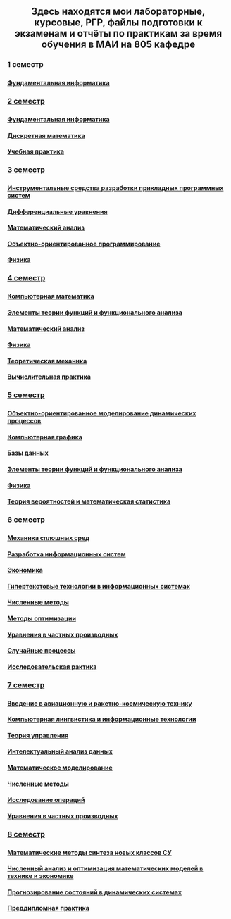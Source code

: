 <h2 align="center">Здесь находятся мои лабораторные, курсовые, РГР, файлы подготовки к экзаменам и отчёты по практикам за время обучения в МАИ на 805 кафедре
  
<h3>1 семестр<h3>
<h4><a href="https://github.com/kut666/MAI_study/tree/main/term1/fundamental%20computer%20science">Фундаментальная информатика<h4>
  
<h3>2 семестр<h3>
<h4><a href="https://github.com/kut666/MAI_study/tree/main/term2/fundamental%20computer%20science">Фундаментальная информатика<h4>
<h4><a href="https://github.com/kut666/MAI_study/tree/main/term2/discrete%20mathematics">Дискретная математика<h4>
<h4><a href="https://github.com/kut666/MAI_study/tree/main/term2/practice">Учебная практика<h4>
  
<h3>3 семестр<h3>
<h4><a href="https://github.com/kut666/MAI_study/tree/main/term3/ISRPPS">Инструментальные средства разработки прикладных программных систем<h4>
<h4><a href="https://github.com/kut666/MAI_study/tree/main/term3/differential%20equations">Дифференциальные уравнения<h4>
<h4><a href="https://github.com/kut666/MAI_study/tree/main/term3/mathematical%20analysis">Математический анализ<h4>
<h4><a href="https://github.com/kut666/MAI_study/tree/main/term3/object-oriented%20programming">Объектно-ориентированное программирование<h4>
<h4><a href="https://github.com/kut666/MAI_study/tree/main/term3/physics">Физика<h4>
  
<h3>4 семестр<h3>
<h4><a href="https://github.com/kut666/MAI_study/tree/main/term4/computer%20mathematics">Компьютерная математика<h4>
<h4><a href="https://github.com/kut666/MAI_study/tree/main/term4/functional%20analysis">Элементы теории функций и функционального анализа<h4>
<h4><a href="https://github.com/kut666/MAI_study/tree/main/term4/mathematical%20analysis">Математический анализ<h4>
<h4><a href="https://github.com/kut666/MAI_study/tree/main/term4/physics">Физика<h4>
<h4><a href="https://github.com/kut666/MAI_study/tree/main/term4/theoretical%20mechanics">Теоретическая механика<h4>
<h4><a href="https://github.com/kut666/MAI_study/tree/main/term4/practice">Вычислительная практика<h4>
  
<h3>5 семестр<h3>
<h4><a href="https://github.com/kut666/MAI_study/tree/main/term5/OOMDP">Объектно-ориентированное моделирование динамических процессов<h4>
<h4><a href="https://github.com/kut666/MAI_study/tree/main/term5/computer%20graphics">Компьютерная графика<h4>
<h4><a href="https://github.com/kut666/MAI_study/tree/main/term5/databases">Базы данных<h4>
<h4><a href="https://github.com/kut666/MAI_study/tree/main/term5/functional%20analysis">Элементы теории функций и функционального анализа<h4>
<h4><a href="https://github.com/kut666/MAI_study/tree/main/term5/physics">Физика<h4>
<h4><a href="https://github.com/kut666/MAI_study/tree/main/term5/probability%20theory%20and%20mathematical%20statistics">Теория вероятностей и математическая статистика<h4>
  
<h3>6 семестр<h3>
<h4><a href="https://github.com/kut666/MAI_study/tree/main/term6/continuum%20mechanics">Механика сплошных сред<h4>
<h4><a href="https://github.com/kut666/MAI_study/tree/main/term6/development%20of%20information%20systems">Разработка информационных систем<h4>
<h4><a href="https://github.com/kut666/MAI_study/tree/main/term6/economics">Экономика<h4>
<h4><a href="https://github.com/kut666/MAI_study/tree/main/term6/hypertext%20technologies">Гипертекстовые технологии в информационных системах<h4>
<h4><a href="https://github.com/kut666/MAI_study/tree/main/term6/numerical%20methods">Численные методы<h4>
<h4><a href="https://github.com/kut666/MAI_study/tree/main/term6/optimization%20methods">Методы оптимизации<h4>
<h4><a href="https://github.com/kut666/MAI_study/tree/main/term6/partial%20differential%20equations">Уравнения в частных производных<h4>
<h4><a href="https://github.com/kut666/MAI_study/tree/main/term6/random%20processes">Случайные процессы<h4>
<h4><a href="https://github.com/kut666/MAI_study/tree/main/term6/practice">Исследовательская рактика<h4>
  
<h3>7 семестр<h3>
<h4><a href="https://github.com/kut666/MAI_study/tree/main/term7/VARKT">Введение в авиационную и ракетно-космическую технику<h4>
<h4><a href="https://github.com/kut666/MAI_study/tree/main/term7/computational%20linguistics">	Компьютерная лингвистика и информационные технологии<h4>
<h4><a href="https://github.com/kut666/MAI_study/tree/main/term7/control%20theory">Теория управления<h4>
<h4><a href="https://github.com/kut666/MAI_study/tree/main/term7/data%20analysis">Интелектуальный анализ данных<h4>
<h4><a href="https://github.com/kut666/MAI_study/tree/main/term7/mathematical%20modeling">Математическое моделирование<h4>
<h4><a href="https://github.com/kut666/MAI_study/tree/main/term7/numerical%20methods">Численные методы<h4>
<h4><a href="https://github.com/kut666/MAI_study/tree/main/term7/operations%20research">Исследование операций<h4>
<h4><a href="https://github.com/kut666/MAI_study/tree/main/term7/partial%20differential%20equations">Уравнения в частных производных<h4>
  
<h3>8 семестр<h3>
<h4><a href="https://github.com/kut666/MAI_study/tree/main/term8/MMSNKSU">Математические методы синтеза новых классов СУ<h4>
<h4><a href="https://github.com/kut666/MAI_study/tree/main/term8/excel">Численный анализ и оптимизация математическиx моделей в технике и экономике<h4>
<h4><a href="https://github.com/kut666/MAI_study/tree/main/term8/prediction%20of%20states%20in%20dynamic%20systems">Прогнозирование состояний в динамических системах<h4>
<h4><a href="https://github.com/kut666/MAI_study/tree/main/term8/practice">Преддипломная практика<h4>
